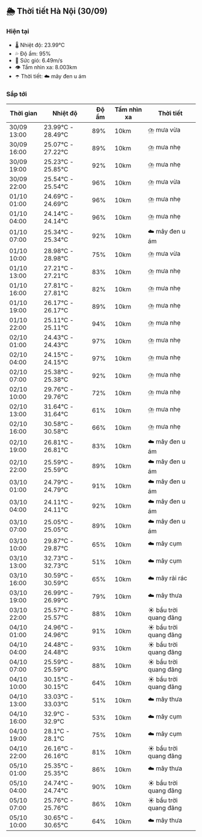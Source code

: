 ## 🌦️ Thời tiết Hà Nội (30/09)

### Hiện tại

- 🌡️ Nhiệt độ: 23.99℃
- 💦 Độ ẩm: 95%
- 💨 Sức gió: 6.49m/s
- 👁️ Tầm nhìn xa: 8.003km
- ☂️ Thời tiết: ☁️ mây đen u ám

### Sắp tới

| Thời gian | Nhiệt độ | Độ ẩm | Tầm nhìn xa | Thời tiết |
| --- | --- | --- | --- | --- |
| 30/09 13:00 | 23.99℃ - 28.49℃ | 89% | 10km | ⛈️ mưa vừa |
| 30/09 16:00 | 25.07℃ - 27.22℃ | 89% | 10km | ⛈️ mưa nhẹ |
| 30/09 19:00 | 25.23℃ - 25.85℃ | 92% | 10km | ⛈️ mưa nhẹ |
| 30/09 22:00 | 25.54℃ - 25.54℃ | 96% | 10km | ⛈️ mưa vừa |
| 01/10 01:00 | 24.69℃ - 24.69℃ | 96% | 10km | ⛈️ mưa nhẹ |
| 01/10 04:00 | 24.14℃ - 24.14℃ | 96% | 10km | ⛈️ mưa nhẹ |
| 01/10 07:00 | 25.34℃ - 25.34℃ | 92% | 10km | ☁️ mây đen u ám |
| 01/10 10:00 | 28.98℃ - 28.98℃ | 75% | 10km | ⛈️ mưa vừa |
| 01/10 13:00 | 27.21℃ - 27.21℃ | 83% | 10km | ⛈️ mưa nhẹ |
| 01/10 16:00 | 27.81℃ - 27.81℃ | 82% | 10km | ⛈️ mưa nhẹ |
| 01/10 19:00 | 26.17℃ - 26.17℃ | 89% | 10km | ⛈️ mưa nhẹ |
| 01/10 22:00 | 25.11℃ - 25.11℃ | 94% | 10km | ⛈️ mưa nhẹ |
| 02/10 01:00 | 24.43℃ - 24.43℃ | 97% | 10km | ⛈️ mưa nhẹ |
| 02/10 04:00 | 24.15℃ - 24.15℃ | 97% | 10km | ⛈️ mưa nhẹ |
| 02/10 07:00 | 25.38℃ - 25.38℃ | 92% | 10km | ⛈️ mưa nhẹ |
| 02/10 10:00 | 29.76℃ - 29.76℃ | 72% | 10km | ⛈️ mưa nhẹ |
| 02/10 13:00 | 31.64℃ - 31.64℃ | 61% | 10km | ⛈️ mưa nhẹ |
| 02/10 16:00 | 30.58℃ - 30.58℃ | 66% | 10km | ⛈️ mưa nhẹ |
| 02/10 19:00 | 26.81℃ - 26.81℃ | 83% | 10km | ☁️ mây đen u ám |
| 02/10 22:00 | 25.59℃ - 25.59℃ | 89% | 10km | ☁️ mây đen u ám |
| 03/10 01:00 | 24.79℃ - 24.79℃ | 91% | 10km | ☁️ mây đen u ám |
| 03/10 04:00 | 24.11℃ - 24.11℃ | 92% | 10km | ☁️ mây đen u ám |
| 03/10 07:00 | 25.05℃ - 25.05℃ | 89% | 10km | ☁️ mây đen u ám |
| 03/10 10:00 | 29.87℃ - 29.87℃ | 65% | 10km | ☁️ mây cụm |
| 03/10 13:00 | 32.73℃ - 32.73℃ | 51% | 10km | ☁️ mây cụm |
| 03/10 16:00 | 30.59℃ - 30.59℃ | 65% | 10km | ☁️ mây rải rác |
| 03/10 19:00 | 26.99℃ - 26.99℃ | 79% | 10km | ☁️ mây thưa |
| 03/10 22:00 | 25.57℃ - 25.57℃ | 88% | 10km | ☀️ bầu trời quang đãng |
| 04/10 01:00 | 24.96℃ - 24.96℃ | 91% | 10km | ☀️ bầu trời quang đãng |
| 04/10 04:00 | 24.48℃ - 24.48℃ | 93% | 10km | ☀️ bầu trời quang đãng |
| 04/10 07:00 | 25.59℃ - 25.59℃ | 88% | 10km | ☀️ bầu trời quang đãng |
| 04/10 10:00 | 30.15℃ - 30.15℃ | 64% | 10km | ☀️ bầu trời quang đãng |
| 04/10 13:00 | 33.03℃ - 33.03℃ | 51% | 10km | ☁️ mây thưa |
| 04/10 16:00 | 32.9℃ - 32.9℃ | 53% | 10km | ☁️ mây cụm |
| 04/10 19:00 | 28.1℃ - 28.1℃ | 75% | 10km | ☁️ mây cụm |
| 04/10 22:00 | 26.16℃ - 26.16℃ | 81% | 10km | ☀️ bầu trời quang đãng |
| 05/10 01:00 | 25.35℃ - 25.35℃ | 86% | 10km | ☁️ mây thưa |
| 05/10 04:00 | 24.74℃ - 24.74℃ | 90% | 10km | ☀️ bầu trời quang đãng |
| 05/10 07:00 | 25.76℃ - 25.76℃ | 86% | 10km | ☀️ bầu trời quang đãng |
| 05/10 10:00 | 30.65℃ - 30.65℃ | 64% | 10km | ☁️ mây thưa |

